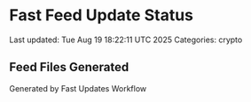 # Fast Feed Update Status
Last updated: Tue Aug 19 18:22:11 UTC 2025
Categories: crypto

## Feed Files Generated

Generated by Fast Updates Workflow
